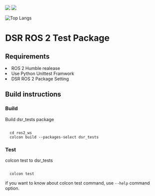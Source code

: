 <!--뱃지 활용-->
<img src="https://img.shields.io/badge/python-4B89DC?style=flat-square&logo=python&logoColor=White"/>
<a href="https://hits.seeyoufarm.com"><img src="https://hits.seeyoufarm.com/api/count/incr/badge.svg?url=https%3A%2F%2Fgithub.com%2FMincheol710313%2F&count_bg=%2379C83D&title_bg=%23555555&icon=github.svg&icon_color=%23E7E7E7&title=Mincheol+Github&edge_flat=false"/></a>

<!--Github Status 활용-->
![Top Langs](https://github-readme-stats.vercel.app/api/top-langs/?username=Mincheol710313)
<!--[Anurag's GitHub stats](https://github-readme-stats.vercel.app/api?username=Mincheol710313)]-->

<!-- DSR Test Package Description -->
<h1> DSR ROS 2 Test Package </h1>
<h2> Requirements </h2>
<li> ROS 2 Humble realease </li>
<li> Use Python Unittest Framwork </li>
<li> DSR ROS 2 Package Setting </li>
<h2> Build instructions </h2>
<h3> Build </h3>
Build dsr_tests package
<pre><code>
  cd ros2_ws
  colcon build --packages-select dsr_tests
</code></pre>
<h3> Test </h3>
colcon test to dsr_tests
<pre><code>
  colcon test 
</code></pre>
if you want to know about colcon test command, use <code>--help</code> command option.

